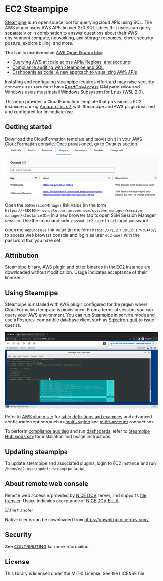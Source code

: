 # EC2 Steampipe
[Steampipe](https://steampipe.io/) is an open source tool for querying cloud APIs using SQL. The AWS plugin maps AWS APIs to over 250 SQL tables that users can query separately or in combination to answer questions about their AWS environment compute, networking, and storage resources, check security posture, explore billing, and more.

The tool is mentioned on [AWS Open Source blog](https://aws.amazon.com/blogs/opensource/)
- [Querying AWS at scale across APIs, Regions, and accounts](https://aws.amazon.com/blogs/opensource/querying-aws-at-scale-across-apis-regions-and-accounts/)
- [Compliance auditing with Steampipe and SQL](https://aws.amazon.com/blogs/opensource/compliance-auditing-with-steampipe-and-sql/)
- [Dashboards as code: A new approach to visualizing AWS APIs](https://aws.amazon.com/blogs/opensource/dashboards-as-code-a-new-approach-to-visualizing-aws-apis/)

Installing and configuring steampipe requires effort and may raise security concerns as users must have [ReadOnlyAccess](https://docs.aws.amazon.com/aws-managed-policy/latest/reference/ReadOnlyAccess.html) IAM permission and Windows users must install Windows Subsystem for Linux (WSL 2.0).

This repo provides a CloudFormation template that provisions a EC2 instance running [Amazon Linux 2](https://aws.amazon.com/amazon-linux-2/) with Steampipe and AWS plugin installed and configured for immediate use. 


## Getting started
Download the [CloudFormation template](ec2-steampipe.yaml) and provision it in your AWS [CloudFormation console](https://console.aws.amazon.com/cloudformation). 
Once provisioned, go to Outputs section.
![CloudFormation Outputs section](images/outputs.png)

Open the `SSMSessionManager` link value (in the form `https://<REGION>.console.aws.amazon.com/systems-manager/session-manager/<InstanceID>`) in a new browser tab to open SSM Session Manager session. Use the command `sudo passwd ec2-user` to set login password. 

Open the `WebConsole` link value (in the form `https://<EC2 Public IP>:8443/`) to access web browser console and login as user `ec2-user` with the password that you have set. 
 

## Attribution
Steampipe [binary](https://steampipe.io/downloads), [AWS plugin](https://hub.steampipe.io/plugins/turbot/aws) and other binaries in the EC2 instance are downloaded without modification. Usage indicates acceptance of their licenses.


## Using Steampipe
Steampipe is installed with AWS plugin configured for the region where CloudFormation template is provisioned. From a terminal session, you can [query](https://steampipe.io/docs/query/overview) your AWS environment. You can run Steampipe in [service mode](https://steampipe.io/docs/managing/service) and use a Postgres-compatible database client such as [Sqlectron-gui](https://github.com/sqlectron/sqlectron-gui)) to issue queries.

![using steampipe](images/ec2-steampipe.png)

Refer to [AWS plugin site](https://hub.steampipe.io/plugins/turbot/aws) for [table definitions and examples](https://hub.steampipe.io/plugins/turbot/aws/tables) and advanced configuration options such as [multi-region](https://hub.steampipe.io/plugins/turbot/aws#multi-region-connections) and [multi-account](https://hub.steampipe.io/plugins/turbot/aws#multi-account-connections) connections.

To perform [compliance auditing](https://aws.amazon.com/blogs/opensource/compliance-auditing-with-steampipe-and-sql/) and run [dashboards](https://aws.amazon.com/blogs/opensource/dashboards-as-code-a-new-approach-to-visualizing-aws-apis/), refer to [Steampipe Hub mods site](https://hub.steampipe.io/mods?q=AWS) for installation and usage instructions.


## Updating steampipe
To update steampipe and associated plugins, login to EC2 instance and run `/home/ec2-user/update-steampipe` script. 


## About remote web console
Remote web access is provided by [NICE DCV](https://aws.amazon.com/hpc/dcv/) server, and supports [file transfer](https://docs.aws.amazon.com/dcv/latest/userguide/using-transfer-web.html). Usage indicates acceptance of [NICE DCV EULA](https://www.nice-dcv.com/eula.html).

![file transfer](https://docs.aws.amazon.com/images/dcv/latest/userguide/images/web-storage.png)

Native clients can be downloaded from https://download.nice-dcv.com/


## Security

See [CONTRIBUTING](CONTRIBUTING.md#security-issue-notifications) for more information.

## License

This library is licensed under the MIT-0 License. See the LICENSE file.
